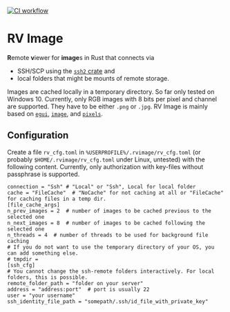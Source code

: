 [![CI workflow](https://github.com/bertiqwerty/rvimage/actions/workflows/rust.yml/badge.svg)](https://github.com/bertiqwerty/rvimage)
# RV Image
**R**emote **v**iewer for **image**s in Rust that connects via 

* SSH/SCP using the [`ssh2` crate](https://crates.io/crates/ssh2) and 
* local folders that might be mounts of remote storage. 

Images are cached locally in a temporary directory. So far only tested on Windows 10. Currently, only RGB images with 8 bits per pixel and channel are supported. They have to be either `.png` or `.jpg`. RV Image is mainly based on [`egui`](https://crates.io/crates/egui), [`image`](https://crates.io/crates/image), and [`pixels`](https://crates.io/crates/pixels).


## Configuration
Create a file `rv_cfg.toml` in `%USERPROFILE%/.rvimage/rv_cfg.toml` (or probably `$HOME/.rvimage/rv_cfg.toml` under Linux, untested) with the following content. Currently, only authorization with key-files without passphrase is supported.
```
connection = "Ssh" # "Local" or "Ssh", Local for local folder
cache = "FileCache"  # "NoCache" for not caching at all or "FileCache" for caching files in a temp dir.
[file_cache_args]
n_prev_images = 2  # number of images to be cached previous to the selected one
n_next_images = 8  # number of images to be cached following the selected one
n_threads = 4  # number of threads to be used for background file caching
# If you do not want to use the temporary directory of your OS, you can add something else.
# tmpdir = 
[ssh_cfg]             
# You cannot change the ssh-remote folders interactively. For local folders, this is possible. 
remote_folder_path = "folder on your server"
address = "address:port"  # port is usually 22
user = "your username"
ssh_identity_file_path = "somepath/.ssh/id_file_with_private_key"
```
